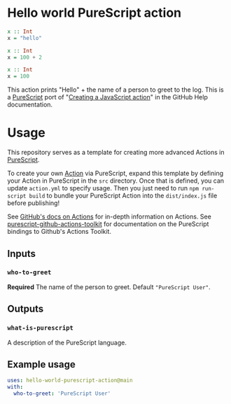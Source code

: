 # Hello world PureScript action

```purescript
x :: Int
x = "hello"
```

```purescript
x :: Int
x = 100 + 2
```


```purescript
x :: Int
x = 100
```


This action prints "Hello" + the name of a person to greet to the log. This is a [PureScript](https://github.com/purescript/purescript) port of "[Creating a JavaScript action](https://help.github.com/en/articles/creating-a-javascript-action)" in the GitHub Help documentation.  

# Usage

This repository serves as a template for creating more advanced Actions in [PureScript](https://github.com/purescript/purescript).  

To create your own [Action](https://github.com/features/actions) via PureScript, expand this template by defining your Action in PureScript in the `src` directory. Once that is defined, you can update `action.yml` to specify usage. Then you just need to run `npm run-script build` to bundle your PureScript Action into the `dist/index.js` file before publishing!

See [GitHub's docs on Actions](https://docs.github.com/en/actions) for in-depth information on Actions.
See [purescript-github-actions-toolkit](https://github.com/colinwahl/purescript-github-actions-toolkit) for documentation on the PureScript bindings to Github's Actions Toolkit.

## Inputs

### `who-to-greet`

**Required** The name of the person to greet. Default `"PureScript User"`.

## Outputs

### `what-is-purescript`

A description of the PureScript language.

## Example usage

```yaml
uses: hello-world-purescript-action@main
with:
  who-to-greet: 'PureScript User'
```
